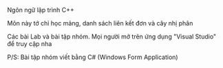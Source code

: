 Ngôn ngữ lập trình C++

Môn này tớ chỉ học mảng, danh sách liên kết đơn và cây nhị phân

Các bài Lab và bài tập nhóm. Mọi người mở trên ứng dụng "Visual Studio" để truy cập nha

P/S: Bài tập nhóm viết bằng C# (Windows Form Application)
